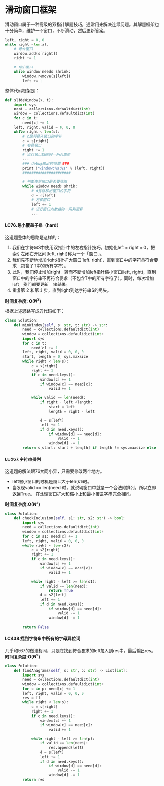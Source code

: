 # 滑动窗口框架
滑动窗口属于一种高级的双指针解题技巧，通常用来解决连续问题。其解题框架也十分简单，维护一个窗口，不断滑动，然后更新答案。
```python
left, right = 0, 0
while right <len(s):
    # 增大窗口
    window.add(s[right])
    right += 1
    
    # 缩小窗口
    while window needs shrink:
        window.remove(s[left])
        left += 1
```
整体代码框架是：
```python
def slideWindow(s, t):
    import sys
    need = collections.defaultdict(int)
    window = collections.defaultdict(int)
    for c in t:
        need[c] += 1
    left, right, valid = 0, 0, 0
    while right < len(s):
        # c是将移入窗口的字符
        c = s[right]
        # 右移窗口
        right += 1
        # 进行窗口数据的一系列更新
        ...
        ### debug输出的位置 ###
        print（'window:%s:%s' % (left, right))
        ######################
        
        # 判断左侧窗口是否要收缩
        while window needs shrik:
            # d是将移出窗口的字符
            d = s[left]
            # 左移窗口
            left += 1
            # 进行窗口内数据的一系列更新
            ...
```
#### LC76.最小覆盖子串（hard）
这道题整体的思路是这样的：  
1. 我们在字符串S中使用双指针中的左右指针技巧，初始化left = right = 0，把索引左闭右开区间[left, right)称为一个「窗口」。  
2. 我们先不断地增加right指针扩大窗口[left, right)，直到窗口中的字符串符合要求（包含了T中的所有字符）。  
3. 此时，我们停止增加right，转而不断增加left指针缩小窗口[left, right)，直到窗口中的字符串不再符合要求（不包含T中的所有字符了）。同时，每次增加left，我们都要更新一轮结果。  
4. 重复第 2 和第 3 步，直到right到达字符串S的尽头。

**时间复杂度: O($N^2$)**

根据上述思路写成的代码如下：
```python
class Solution:
    def minWindow(self, s: str, t: str) -> str:
        need = collections.defaultdict(int)
        window = collections.defaultdict(int)
        import sys
        for c in t:
            need[c] += 1    
        left, right, valid = 0, 0, 0
        start, length = 0, sys.maxsize
        while right < len(s):
            c = s[right]
            right += 1
            if c in need.keys():
                window[c] += 1
                if window[c] == need[c]:
                    valid += 1
        
            while valid == len(need):
                if right - left <length:
                    start = left
                    length = right - left
                
                d = s[left]
                left += 1
                if d in need.keys():
                    if window[d] == need[d]:
                        valid -= 1
                    window[d] -= 1
        return s[start: start + length] if length != sys.maxsize else ''
```

#### LC567.字符串排列
这道题的解法跟76大同小异，只需要修改两个地方。
- left缩小窗口的时机是窗口大于len(s1)时。
- 当发现valid == len(need)时，就说明窗口中就是一个合法的排列，所以立即返回True。
在处理窗口扩大和缩小上和最小覆盖字串完全相同。  

**时间复杂度:O($N^2$)**
```python
class Solution:
    def checkInclusion(self, s1: str, s2: str) -> bool:
        import sys
        need = collections.defaultdict(int)
        window = collections.defaultdict(int)
        for c in s1: need[c] += 1
        left, right, valid = 0, 0, 0
        while right < len(s2):
            c = s2[right]
            right += 1
            if c in need.keys():
                window[c] += 1
                if window[c] == need[c]:
                    valid += 1

            while right - left >= len(s1):
                if valid == len(need):
                    return True
                d = s2[left]
                left += 1
                if d in need.keys():
                    if window[d] == need[d]:
                        valid -= 1
                    window[d] -= 1
                
        return False
```

#### LC438.找到字符串中所有的字母异位词
几乎和567的做法相同，只是在找到符合要求的left加入到res中，最后输出res。  
**时间复杂度:O($N^2$)**
```python
class Solution:
    def findAnagrams(self, s: str, p: str) -> List[int]:
        import sys
        need = collections.defaultdict(int)
        window = collections.defaultdict(int)
        for c in p: need[c] += 1
        left, right, valid = 0, 0, 0
        res = []
        while right < len(s):
            c = s[right]
            right += 1
            if c in need.keys():
                window[c] += 1
                if window[c] == need[c]:
                    valid += 1
            
            while right - left >= len(p):
                if valid == len(need):
                    res.append(left)
                d = s[left]
                left += 1
                if d in need.keys():
                    if window[d] == need[d]:
                        valid -= 1
                    window[d] -= 1
        return res
```

